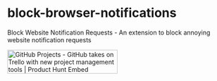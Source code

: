 # block-browser-notifications

Block Website Notification Requests - An extension to block annoying website notification requests

<a href="https://www.producthunt.com/posts/github-projects?utm_source=badge-featured&utm_medium=badge&utm_souce=badge-github-projects" target="_blank"><img src="https://api.producthunt.com/widgets/embed-image/v1/featured.svg?post_id=76099&theme=light" alt="GitHub Projects - GitHub takes on Trello with new project management tools | Product Hunt Embed" style="width: 250px; height: 54px;" width="250px" height="54px" /></a>

